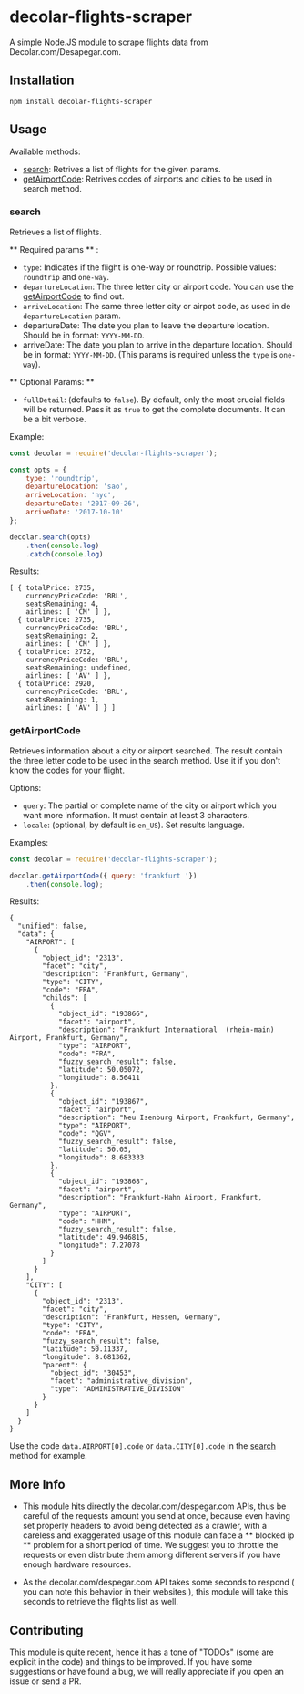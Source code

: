 # decolar-flights-scraper
A simple Node.JS module to scrape flights data from Decolar.com/Desapegar.com.

## Installation

```
npm install decolar-flights-scraper
```

## Usage

Available methods:

* [search](#search): Retrives a list of flights for the given params.
* [getAirportCode](#getAirportCode): Retrives codes of airports and cities to be used in search method.

### search

Retrieves a list of flights.

** Required params ** :

* `type`: Indicates if the flight is one-way or roundtrip. Possible values: `roundtrip` and `one-way`.
* `departureLocation`: The three letter city or airport code. You can use the [getAirportCode](#getAirportCode) to find out.
* `arriveLocation`:  The same three letter city or airpot code, as used in de `departureLocation` param.
* departureDate: The date you plan to leave the departure location. Should be in format: `YYYY-MM-DD`.
* arriveDate: The date you plan to arrive in the departure location. Should be in format: `YYYY-MM-DD`. (This params is required unless the `type` is `one-way`).

** Optional Params: **

* `fullDetail`: (defaults to `false`). By default, only the most crucial fields will be returned. Pass it as `true` to get the complete documents. It can be a bit verbose. 

Example:

```js
const decolar = require('decolar-flights-scraper');

const opts = {
    type: 'roundtrip',
    departureLocation: 'sao',
    arriveLocation: 'nyc',
    departureDate: '2017-09-26',
    arriveDate: '2017-10-10'
};

decolar.search(opts)
    .then(console.log)
    .catch(console.log)
```

Results: 

```
[ { totalPrice: 2735,
    currencyPriceCode: 'BRL',
    seatsRemaining: 4,
    airlines: [ 'CM' ] },
  { totalPrice: 2735,
    currencyPriceCode: 'BRL',
    seatsRemaining: 2,
    airlines: [ 'CM' ] },
  { totalPrice: 2752,
    currencyPriceCode: 'BRL',
    seatsRemaining: undefined,
    airlines: [ 'AV' ] },
  { totalPrice: 2920,
    currencyPriceCode: 'BRL',
    seatsRemaining: 1,
    airlines: [ 'AV' ] } ]
```

### getAirportCode ###

Retrieves information about a city or airport searched. The result contain the three letter code to be used in the search method. Use it if you don't know the codes for your flight.

Options:

* `query`: The partial or complete name of the city or airport which you want more information. It must contain at least 3 characters. 
* `locale`: (optional, by default is `en_US`). Set results language. 

Examples: 

```js
const decolar = require('decolar-flights-scraper');

decolar.getAirportCode({ query: 'frankfurt '})
    .then(console.log);
```

Results: 

```
{
  "unified": false,
  "data": {
    "AIRPORT": [
      {
        "object_id": "2313",
        "facet": "city",
        "description": "Frankfurt, Germany",
        "type": "CITY",
        "code": "FRA",
        "childs": [
          {
            "object_id": "193866",
            "facet": "airport",
            "description": "Frankfurt International  (rhein-main) Airport, Frankfurt, Germany",
            "type": "AIRPORT",
            "code": "FRA",
            "fuzzy_search_result": false,
            "latitude": 50.05072,
            "longitude": 8.56411
          },
          {
            "object_id": "193867",
            "facet": "airport",
            "description": "Neu Isenburg Airport, Frankfurt, Germany",
            "type": "AIRPORT",
            "code": "QGV",
            "fuzzy_search_result": false,
            "latitude": 50.05,
            "longitude": 8.683333
          },
          {
            "object_id": "193868",
            "facet": "airport",
            "description": "Frankfurt-Hahn Airport, Frankfurt, Germany",
            "type": "AIRPORT",
            "code": "HHN",
            "fuzzy_search_result": false,
            "latitude": 49.946815,
            "longitude": 7.27078
          }
        ]
      }
    ],
    "CITY": [
      {
        "object_id": "2313",
        "facet": "city",
        "description": "Frankfurt, Hessen, Germany",
        "type": "CITY",
        "code": "FRA",
        "fuzzy_search_result": false,
        "latitude": 50.11337,
        "longitude": 8.681362,
        "parent": {
          "object_id": "30453",
          "facet": "administrative_division",
          "type": "ADMINISTRATIVE_DIVISION"
        }
      }
    ]
  }
}
```

Use the code `data.AIRPORT[0].code` or `data.CITY[0].code` in the [search](#search) method for example. 

## More Info

* This module hits directly the decolar.com/despegar.com APIs, thus be careful of the requests amount you send at once, because even having set properly headers to avoid being detected as a crawler, with a careless and exaggerated usage of this module can face a ** blocked ip ** problem for a short period of time. We suggest you to throttle the requests or even distribute them among different servers if you have enough hardware resources.

* As the decolar.com/despegar.com API takes some seconds to respond ( you can note this behavior in their websites ), this module will take this seconds to retrieve the flights list as well. 

## Contributing

This module is quite recent, hence it has a tone of "TODOs" (some are explicit in the code) and things to be improved. If you have some suggestions or have found a bug, we will really appreciate if you open an issue or send a PR.
